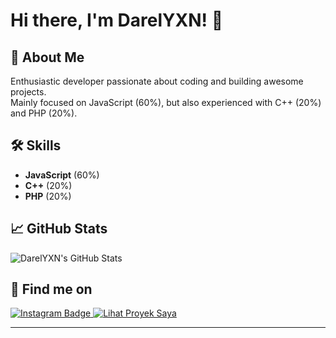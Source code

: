 # Hi there, I'm DarelYXN! 👋

## 🚀 About Me
Enthusiastic developer passionate about coding and building awesome projects.  
Mainly focused on JavaScript (60%), but also experienced with C++ (20%) and PHP (20%).

## 🛠️ Skills
- **JavaScript** (60%)  
- **C++** (20%)  
- **PHP** (20%)  

## 📈 GitHub Stats
![DarelYXN's GitHub Stats](https://github-readme-stats.vercel.app/api?username=DarelYXN&show_icons=true&theme=radical)

## 📲 Find me on

<p align="left">
  <a href="https://instagram.com/darel_yxn" target="_blank">
    <img src="https://img.shields.io/badge/Instagram-E4405F?logo=instagram&logoColor=white&style=for-the-badge" alt="Instagram Badge"/>
  </a>
  <a href="https://darell.my.id" target="_blank">
    <img src="https://img.shields.io/badge/Lihat%20Proyek%20Saya-222222?style=for-the-badge&logo=google-chrome&logoColor=white" alt="Lihat Proyek Saya"/>
  </a>
</p>

---
